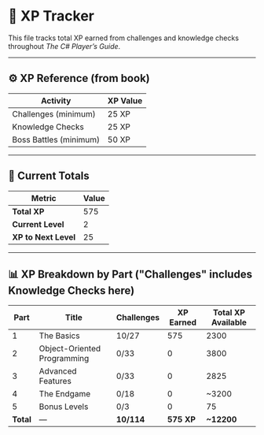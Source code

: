 ﻿# 🧾 XP Tracker

This file tracks total XP earned from challenges and knowledge checks throughout _The C# Player’s Guide_.

---

## ⚙️ XP Reference (from book)
| Activity | XP Value |
|-----------|-----------|
| Challenges (minimum) | 25 XP |
| Knowledge Checks | 25 XP |
| Boss Battles (minimum) | 50 XP |

---

## 🧮 Current Totals
| Metric | Value |
|--------|-------|
| **Total XP** | 575 |
| **Current Level** | 2 |
| **XP to Next Level** | 25 |



---

## 📊 XP Breakdown by Part ("Challenges" includes Knowledge Checks here)
| Part | Title | Challenges | XP Earned | Total XP Available |
|------|--------|-------------|------------|--------|
| 1 | The Basics | 10/27 | 575 | 2300 |
| 2 | Object-Oriented Programming | 0/33 | 0 | 3800 |
| 3 | Advanced Features | 0/33 | 0 | 2825 |
| 4 | The Endgame | 0/18 | 0 | ~3200 |
| 5 | Bonus Levels | 0/3 | 0 | 75 |
| **Total** | — | **10/114** | **575 XP** | **~12200** |

